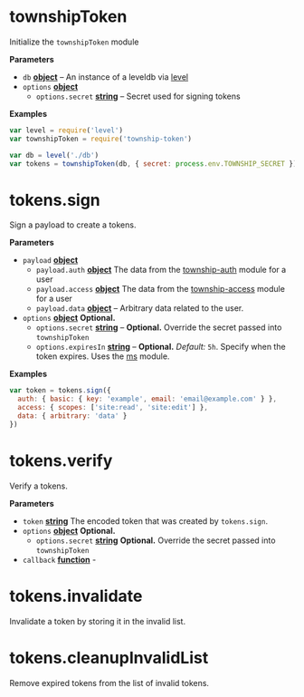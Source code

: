 <!-- Generated by documentation.js. Update this documentation by updating the source code. -->

# townshipToken

Initialize the `townshipToken` module

**Parameters**

-   `db` **[object](https://developer.mozilla.org/en-US/docs/Web/JavaScript/Reference/Global_Objects/Object)** – An instance of a leveldb via [level](https://https://github.com/Level/level)
-   `options` **[object](https://developer.mozilla.org/en-US/docs/Web/JavaScript/Reference/Global_Objects/Object)** 
    -   `options.secret` **[string](https://developer.mozilla.org/en-US/docs/Web/JavaScript/Reference/Global_Objects/String)** – Secret used for signing tokens

**Examples**

```javascript
var level = require('level')
var townshipToken = require('township-token')

var db = level('./db')
var tokens = townshipToken(db, { secret: process.env.TOWNSHIP_SECRET })
```

# tokens.sign

Sign a payload to create a tokens.

**Parameters**

-   `payload` **[object](https://developer.mozilla.org/en-US/docs/Web/JavaScript/Reference/Global_Objects/Object)** 
    -   `payload.auth` **[object](https://developer.mozilla.org/en-US/docs/Web/JavaScript/Reference/Global_Objects/Object)** The data from the [township-auth](https://github.com/township/township-auth) module for a user
    -   `payload.access` **[object](https://developer.mozilla.org/en-US/docs/Web/JavaScript/Reference/Global_Objects/Object)** The data from the [township-access](https://github.com/township/township-access) module for a user
    -   `payload.data` **[object](https://developer.mozilla.org/en-US/docs/Web/JavaScript/Reference/Global_Objects/Object)** – Arbitrary data related to the user.
-   `options` **[object](https://developer.mozilla.org/en-US/docs/Web/JavaScript/Reference/Global_Objects/Object)** **Optional.**
    -   `options.secret` **[string](https://developer.mozilla.org/en-US/docs/Web/JavaScript/Reference/Global_Objects/String)** – **Optional.** Override the secret passed into `townshipToken`
    -   `options.expiresIn` **[string](https://developer.mozilla.org/en-US/docs/Web/JavaScript/Reference/Global_Objects/String)** – **Optional.** _Default:_ `5h`. Specify when the token expires. Uses the [ms](https://github.com/zeit/ms) module.

**Examples**

```javascript
var token = tokens.sign({
  auth: { basic: { key: 'example', email: 'email@example.com' } },
  access: { scopes: ['site:read', 'site:edit'] },
  data: { arbitrary: 'data' }
})
```

# tokens.verify

Verify a tokens.

**Parameters**

-   `token` **[string](https://developer.mozilla.org/en-US/docs/Web/JavaScript/Reference/Global_Objects/String)** The encoded token that was created by `tokens.sign`.
-   `options` **[object](https://developer.mozilla.org/en-US/docs/Web/JavaScript/Reference/Global_Objects/Object)** **Optional.**
    -   `options.secret` **[string](https://developer.mozilla.org/en-US/docs/Web/JavaScript/Reference/Global_Objects/String)** **Optional.** Override the secret passed into `townshipToken`
-   `callback` **[function](https://developer.mozilla.org/en-US/docs/Web/JavaScript/Reference/Statements/function)** \-

# tokens.invalidate

Invalidate a token by storing it in the invalid list.

# tokens.cleanupInvalidList

Remove expired tokens from the list of invalid tokens.

